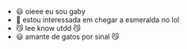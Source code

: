 - 😃 oieee eu sou gaby 
- 👀 estou interessada em chegar a esmeralda no lol 
- 😼 lee know utdd 😼
- 😃 amante de gatos por sinal 😼

